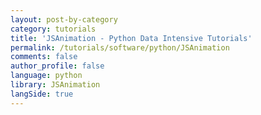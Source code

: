 ```yaml
---
layout: post-by-category
category: tutorials
title: 'JSAnimation - Python Data Intensive Tutorials'
permalink: /tutorials/software/python/JSAnimation
comments: false
author_profile: false
language: python
library: JSAnimation
langSide: true
---
```

